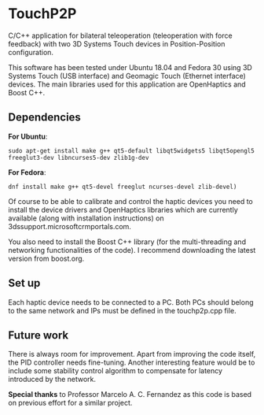 # TouchP2P

C/C++ application for bilateral teleoperation (teleoperation with force feedback) with two 3D Systems Touch devices in Position-Position configuration.

This software has been tested under Ubuntu 18.04 and Fedora 30 using 3D Systems Touch (USB interface) and Geomagic Touch (Ethernet interface) devices. The main libraries used for this application are OpenHaptics and Boost C++.

## Dependencies
**For Ubuntu**:
```
sudo apt-get install make g++ qt5-default libqt5widgets5 libqt5opengl5 freeglut3-dev libncurses5-dev zlib1g-dev
```
**For Fedora**:
```
dnf install make g++ qt5-devel freeglut ncurses-devel zlib-devel)
```
Of course to be able to calibrate and control the haptic devices you need to install the device drivers and OpenHaptics libraries which are currently available (along with installation instructions) on 3dssupport.microsoftcrmportals.com.

You also need to install the Boost C++ library (for the multi-threading and networking functionalities of the code). I recommend downloading the latest version from boost.org.

## Set up
Each haptic device needs to be connected to a PC. Both PCs should belong to the same network and IPs must be defined in the touchp2p.cpp file.

## Future work

There is always room for improvement. Apart from improving the code itself, the PID controller needs fine-tuning.
Another interesting feature would be to include some stability control algorithm to compensate for latency introduced by the network.

**Special thanks** to Professor Marcelo A. C. Fernandez as this code is based on previous effort for a similar project.
